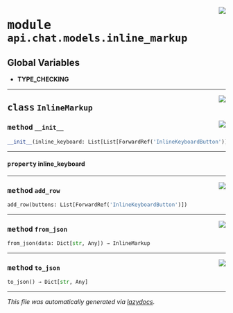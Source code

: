 <!-- markdownlint-disable -->

<a href="../../../src/switch/api/chat/models/inline_markup.py#L0"><img align="right" src="https://img.shields.io/badge/-source-cccccc?style=flat-square"/></a>

# <kbd>module</kbd> `api.chat.models.inline_markup`




**Global Variables**
---------------
- **TYPE_CHECKING**


---

<a href="../../../src/switch/api/chat/models/inline_markup.py#L10"><img align="right" src="https://img.shields.io/badge/-source-cccccc?style=flat-square"/></a>

## <kbd>class</kbd> `InlineMarkup`




<a href="../../../src/switch/api/chat/models/inline_markup.py#L11"><img align="right" src="https://img.shields.io/badge/-source-cccccc?style=flat-square"/></a>

### <kbd>method</kbd> `__init__`

```python
__init__(inline_keyboard: List[List[ForwardRef('InlineKeyboardButton')]] = None)
```






---

#### <kbd>property</kbd> inline_keyboard







---

<a href="../../../src/switch/api/chat/models/inline_markup.py#L23"><img align="right" src="https://img.shields.io/badge/-source-cccccc?style=flat-square"/></a>

### <kbd>method</kbd> `add_row`

```python
add_row(buttons: List[ForwardRef('InlineKeyboardButton')])
```





---

<a href="../../../src/switch/api/chat/models/inline_markup.py#L34"><img align="right" src="https://img.shields.io/badge/-source-cccccc?style=flat-square"/></a>

### <kbd>method</kbd> `from_json`

```python
from_json(data: Dict[str, Any]) → InlineMarkup
```





---

<a href="../../../src/switch/api/chat/models/inline_markup.py#L27"><img align="right" src="https://img.shields.io/badge/-source-cccccc?style=flat-square"/></a>

### <kbd>method</kbd> `to_json`

```python
to_json() → Dict[str, Any]
```








---

_This file was automatically generated via [lazydocs](https://github.com/ml-tooling/lazydocs)._
